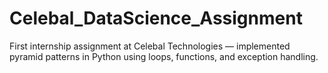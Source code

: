 # Celebal_DataScience_Assignment
First internship assignment at Celebal Technologies — implemented pyramid patterns in Python using loops, functions, and exception handling.
